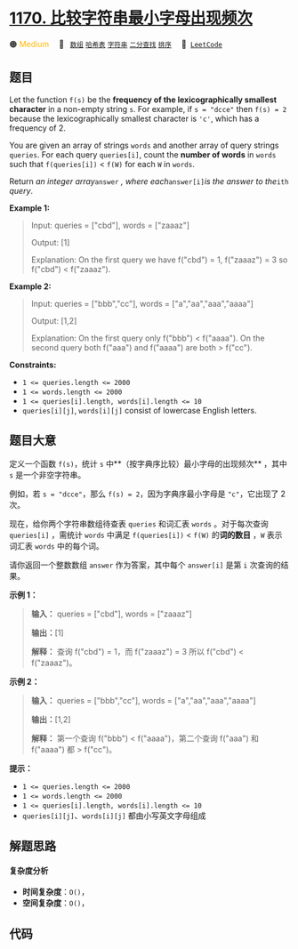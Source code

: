 # [1170. 比较字符串最小字母出现频次](https://leetcode.com/problems/compare-strings-by-frequency-of-the-smallest-character)

🟠 <font color=#ffb800>Medium</font>&emsp; 🔖&ensp; [`数组`](/tag/array.md) [`哈希表`](/tag/hash-table.md) [`字符串`](/tag/string.md) [`二分查找`](/tag/binary-search.md) [`排序`](/tag/sorting.md)&emsp; 🔗&ensp;[`LeetCode`](https://leetcode.com/problems/compare-strings-by-frequency-of-the-smallest-character)

## 题目

Let the function `f(s)` be the **frequency of the lexicographically smallest
character** in a non-empty string `s`. For example, if `s = "dcce"` then `f(s)
= 2` because the lexicographically smallest character is `'c'`, which has a
frequency of 2.

You are given an array of strings `words` and another array of query strings
`queries`. For each query `queries[i]`, count the **number of words** in
`words` such that `f(queries[i])` < `f(W)` for each `W` in `words`.

Return _an integer array_`answer` _, where each_`answer[i]`_is the answer to
the_`ith` _query_.



**Example 1:**

> Input: queries = ["cbd"], words = ["zaaaz"]
> 
> Output: [1]
> 
> Explanation: On the first query we have f("cbd") = 1, f("zaaaz") = 3 so f("cbd") < f("zaaaz").

**Example 2:**

> Input: queries = ["bbb","cc"], words = ["a","aa","aaa","aaaa"]
> 
> Output: [1,2]
> 
> Explanation: On the first query only f("bbb") < f("aaaa"). On the second query both f("aaa") and f("aaaa") are both > f("cc").

**Constraints:**

  * `1 <= queries.length <= 2000`
  * `1 <= words.length <= 2000`
  * `1 <= queries[i].length, words[i].length <= 10`
  * `queries[i][j]`, `words[i][j]` consist of lowercase English letters.


## 题目大意

定义一个函数 `f(s)`，统计 `s` 中**（按字典序比较）最小字母的出现频次** ，其中 `s` 是一个非空字符串。

例如，若 `s = "dcce"`，那么 `f(s) = 2`，因为字典序最小字母是 `"c"`，它出现了 2 次。

现在，给你两个字符串数组待查表 `queries` 和词汇表 `words` 。对于每次查询 `queries[i]` ，需统计 `words` 中满足
`f(queries[i])` < `f(W)` 的**词的数目** ，`W` 表示词汇表 `words` 中的每个词。

请你返回一个整数数组 `answer` 作为答案，其中每个 `answer[i]` 是第 `i` 次查询的结果。

**示例 1：**

> 
> 
> 
> 
> 
> **输入：** queries = ["cbd"], words = ["zaaaz"]
> 
> **输出：**[1]
> 
> **解释：** 查询 f("cbd") = 1，而 f("zaaaz") = 3 所以 f("cbd") < f("zaaaz")。
> 
> 

**示例 2：**

> 
> 
> 
> 
> 
> **输入：** queries = ["bbb","cc"], words = ["a","aa","aaa","aaaa"]
> 
> **输出：**[1,2]
> 
> **解释：** 第一个查询 f("bbb") < f("aaaa")，第二个查询 f("aaa") 和 f("aaaa") 都 > f("cc")。
> 
> 

**提示：**

  * `1 <= queries.length <= 2000`
  * `1 <= words.length <= 2000`
  * `1 <= queries[i].length, words[i].length <= 10`
  * `queries[i][j]`、`words[i][j]` 都由小写英文字母组成


## 解题思路

#### 复杂度分析

- **时间复杂度**：`O()`，
- **空间复杂度**：`O()`，

## 代码

```javascript

```